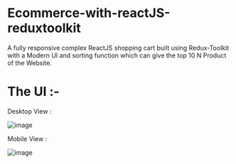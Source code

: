 # Ecommerce-with-reactJS-reduxtoolkit

A fully responsive complex ReactJS shopping cart built using Redux-Toolkit with a Modern UI and sorting function which can give the top 10 N Product of the Website.

# The UI :-

Desktop View :

![image](https://github.com/bs6966/ecommerce-with-reactJS-reduxtoolkit/assets/103927352/aabc0c0e-ee0d-4b23-8ec2-de951128fc42)

Mobile View :

![image](https://github.com/bs6966/ecommerce-with-reactJS-reduxtoolkit/assets/103927352/4fd355ed-0e21-4f4b-958c-40d1e01dfc7c)
